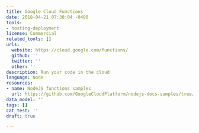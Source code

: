 ```yaml
---
title: Google Cloud Functions
date: 2018-04-21 07:30:04 -0400
tools:
- hosting-deployment
license: Commercial
related_tools: []
urls:
  website: https://cloud.google.com/functions/
  github: ''
  twitter: ''
  other: ''
description: Run your code in the cloud
language: Node
resources:
- name: NodeJS functions samples
  url: https://github.com/GoogleCloudPlatform/nodejs-docs-samples/tree/master/functions
data_model: ''
tags: []
cat_test: ''
draft: true

---
```

